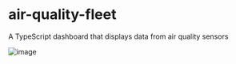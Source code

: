 # air-quality-fleet
A TypeScript dashboard that displays data from air quality sensors

![image](https://github.com/viam-labs/air-quality-fleet/assets/75634662/120eae9b-55fe-42a1-bf6f-ef8cd3e4a49f)
